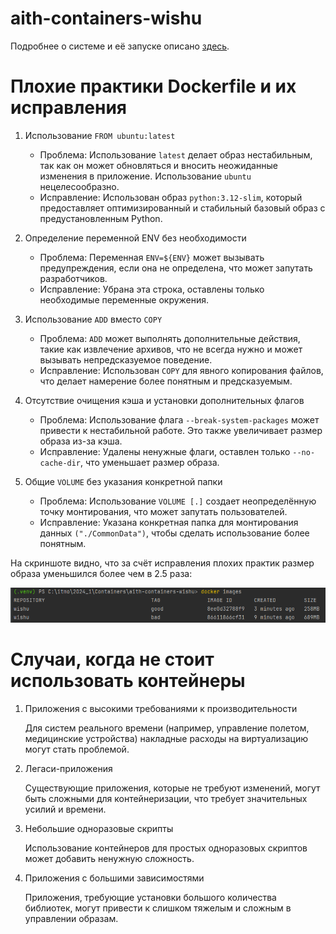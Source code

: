 # aith-containers-wishu

Подробнее о системе и её запуске описано [здесь](server/README.md).


# Плохие практики Dockerfile и их исправления
1. Использование `FROM ubuntu:latest`
    - Проблема: Использование `latest` делает образ нестабильным, так как он может обновляться и вносить неожиданные изменения в приложение. Использование `ubuntu` нецелесообразно.
    - Исправление: Использован образ `python:3.12-slim`, который предоставляет оптимизированный и стабильный базовый образ с предустановленным Python.

2. Определение переменной ENV без необходимости
    - Проблема: Переменная `ENV=${ENV}` может вызывать предупреждения, если она не определена, что может запутать разработчиков.
    - Исправление: Убрана эта строка, оставлены только необходимые переменные окружения.

3. Использование `ADD` вместо `COPY`
    - Проблема: `ADD` может выполнять дополнительные действия, такие как извлечение архивов, что не всегда нужно и может вызывать непредсказуемое поведение.
    - Исправление: Использован `COPY` для явного копирования файлов, что делает намерение более понятным и предсказуемым.

4. Отсутствие очищения кэша и установки дополнительных флагов
    - Проблема: Использование флага `--break-system-packages` может привести к нестабильной работе. Это также увеличивает размер образа из-за кэша.
    - Исправление: Удалены ненужные флаги, оставлен только `--no-cache-dir`, что уменьшает размер образа.

5. Общие `VOLUME` без указания конкретной папки
    - Проблема: Использование `VOLUME [.]` создает неопределённую точку монтирования, что может запутать пользователей.
    - Исправление: Указана конкретная папка для монтирования данных `("./CommonData")`, чтобы сделать использование более понятным.

На скриншоте видно, что за счёт исправления плохих практик размер образа уменьшился более чем в 2.5 раза:

![image_size.png](image_size.png)

# Случаи, когда не стоит использовать контейнеры
1. Приложения с высокими требованиями к производительности

    Для систем реального времени (например, управление полетом, медицинские устройства) накладные расходы на виртуализацию могут стать проблемой.

2. Легаси-приложения

    Существующие приложения, которые не требуют изменений, могут быть сложными для контейнеризации, что требует значительных усилий и времени.

3. Небольшие одноразовые скрипты

    Использование контейнеров для простых одноразовых скриптов может добавить ненужную сложность.

4. Приложения с большими зависимостями

    Приложения, требующие установки большого количества библиотек, могут привести к слишком тяжелым и сложным в управлении образам.